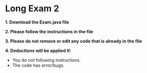 # Long Exam 2

**1. Download the Exam.java file**  

**2. Please follow the instructions in the file** 

**3. Please do not remove or edit any code that is already in the file** 

**4. Deductions will be applied if:** 

- You do not following instructions.
- The code has error/bugs.

